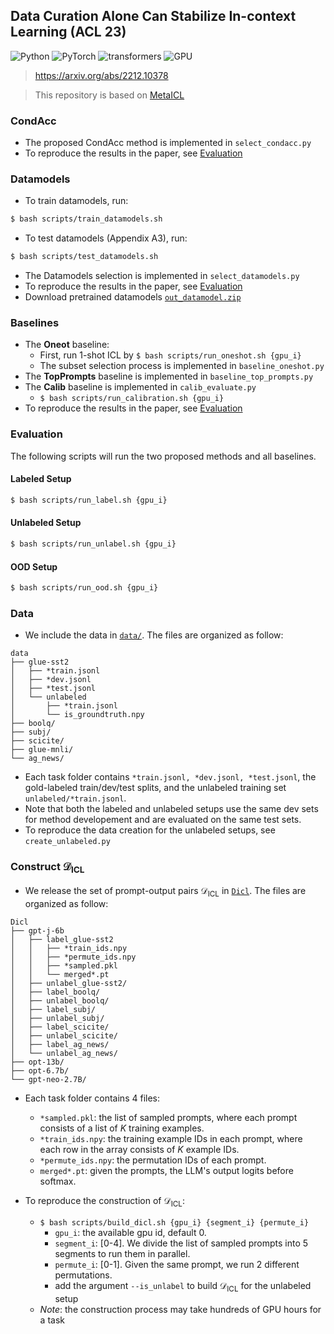 ## Data Curation Alone Can Stabilize In-context Learning (ACL 23)

![Python](https://img.shields.io/badge/python-3.8-green.svg?style=plastic)
![PyTorch](https://img.shields.io/badge/pytorch-1.12-green.svg?style=plastic)
![transformers](https://img.shields.io/badge/transformers-4.20.1-green.svg?style=plastic)
![GPU](https://img.shields.io/badge/RTX-A6000-green.svg?style=plastic)

> https://arxiv.org/abs/2212.10378

> This repository is based on [MetaICL](https://github.com/facebookresearch/MetaICL#metaicl-learning-to-learn-in-context)

### CondAcc
- The proposed CondAcc method is implemented in `select_condacc.py`
- To reproduce the results in the paper, see [Evaluation](#Evaluation)

### Datamodels
- To train datamodels, run:
```bash
$ bash scripts/train_datamodels.sh
```
- To test datamodels (Appendix A3), run:
```bash
$ bash scripts/test_datamodels.sh
```
- The Datamodels selection is implemented in `select_datamodels.py`
- To reproduce the results in the paper, see [Evaluation](#Evaluation)
- Download pretrained datamodels [`out_datamodel.zip`](https://drive.google.com/file/d/1Z9Fci7bOU9WLvgFI_0y2iTTJgiFKfYhM/view?usp=sharing)

### Baselines
- The **Oneot** baseline:
    - First, run 1-shot ICL by `$ bash scripts/run_oneshot.sh {gpu_i}`
    - The subset selection process is implemented in `baseline_oneshot.py`
- The **TopPrompts** baseline is implemented in `baseline_top_prompts.py`
- The **Calib** baseline is implemented in `calib_evaluate.py`
    - `$ bash scripts/run_calibration.sh {gpu_i}`
- To reproduce the results in the paper, see [Evaluation](#Evaluation)


### Evaluation
The following scripts will run the two proposed methods and all baselines.
#### Labeled Setup
```bash
$ bash scripts/run_label.sh {gpu_i}
```
#### Unlabeled Setup
```bash
$ bash scripts/run_unlabel.sh {gpu_i}
```

#### OOD Setup
```bash
$ bash scripts/run_ood.sh {gpu_i}
```

### Data
- We include the data in [`data/`](data/). The files are organized as follow:
```
data
├── glue-sst2
│   ├── *train.jsonl
│   ├── *dev.jsonl
│   ├── *test.jsonl
│   └── unlabeled
│       ├── *train.jsonl
│       └── is_groundtruth.npy
├── boolq/
├── subj/
├── scicite/
├── glue-mnli/
└── ag_news/
```
- Each task folder contains `*train.jsonl, *dev.jsonl, *test.jsonl`, the gold-labeled train/dev/test splits, and the unlabeled training set `unlabeled/*train.jsonl`. 
- Note that both the labeled and unlabeled setups use the same dev sets for method developement and are evaluated on the same test sets.
- To reproduce the data creation for the unlabeled setups, see `create_unlabeled.py`


### Construct $\mathcal{D}_{\text{ICL}}$
- We release the set of prompt-output pairs $\mathcal{D}_{\text{ICL}}$ in [`Dicl`](https://drive.google.com/file/d/1gKueGgRjVKWZ5RXE9PBVyCD5dvbLYdRk/view?usp=sharing). The files are organized as follow:

```
Dicl
├── gpt-j-6b
│   ├── label_glue-sst2
│   │   ├── *train_ids.npy
│   │   ├── *permute_ids.npy
│   │   ├── *sampled.pkl
│   │   └── merged*.pt
│   ├── unlabel_glue-sst2/
│   ├── label_boolq/
│   ├── unlabel_boolq/
│   ├── label_subj/
│   ├── unlabel_subj/
│   ├── label_scicite/
│   ├── unlabel_scicite/
│   ├── label_ag_news/
│   └── unlabel_ag_news/
├── opt-13b/
├── opt-6.7b/
└── gpt-neo-2.7B/

```
- Each task folder contains 4 files:
    - `*sampled.pkl`: the list of sampled prompts, where each prompt consists of a list of $K$ training examples.
    - `*train_ids.npy`: the training example IDs in each prompt, where each row in the array consists of $K$ example IDs.
    - `*permute_ids.npy`: the permutation IDs of each prompt.
    - `merged*.pt`: given the prompts, the LLM's output logits before softmax.

- To reproduce the construction of $\mathcal{D}_{\text{ICL}}$:
    - ```$ bash scripts/build_dicl.sh {gpu_i} {segment_i} {permute_i}```
        - `gpu_i`: the available gpu id, default 0.
        - `segment_i`: [0-4]. We divide the list of sampled prompts into 5 segments to run them in parallel.
        - `permute_i`: [0-1]. Given the same prompt, we run 2 different permutations.
        - add the argument `--is_unlabel` to build $\mathcal{D}_{\text{ICL}}$ for the unlabeled setup
    - *Note*: the construction process may take hundreds of GPU hours for a task


